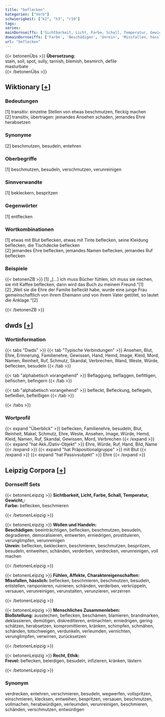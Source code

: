 ```yaml
---
title: "beflecken"
kategorien: ["Verb"]
schwierigkeit: ["k2", "h3", "r19"]
tags:
series:
mainDornseiffs: ['Sichtbarkeit, Licht, Farbe, Schall, Temperatur, Gewicht,', 'Wollen und Handeln', 'Fühlen, Affekte, Charaktereigenschaften', 'Menschliches Zusammenleben', 'Recht, Ethik']
domainDornseiffs: ['Farbe', 'Beschädigen', 'Unrein', 'Missfallen, hässlich', 'Bloßstellung', 'Frevel']
url: "beflecken"
---
```


{{< betonenÜbs >}}
**Übersetzung:**  
stain, soil, spot, sully, tarnish, blemish, besmirch, defile  
masturbate  
{{< /betonenÜbs >}}

## Wiktionary [[+](https://de.wiktionary.org/wiki/beflecken)]

### Bedeutungen
[1] transitiv: einzelne Stellen von etwas beschmutzen, fleckig machen  
[2] transitiv, übertragen: jemandes Ansehen schaden, jemandes Ehre herabsetzen  

### Synonyme
[2] beschmutzen, besudeln, entehren  

### Oberbegriffe
[1] beschmutzen, besudeln, verschmutzen, verunreinigen  

### Sinnverwandte
[1] bekleckern, bespritzen  

### Gegenwörter
[1] entflecken  

### Wortkombinationen
[1] etwas mit Blut beflecken, etwas mit Tinte beflecken, seine Kleidung beflecken, die Tischdecke beflecken  
[2] jemandes Ehre beflecken, jemandes Namen beflecken, jemandes Ruf beflecken  

### Beispiele
{{< betonenZB >}}
[1] „[…] ich muss Bücher fühlen, ich muss sie riechen, sie mit Kaffee beflecken, dann wird das Buch zu meinem Freund.“[1]  
[2] „Weil sie die Ehre der Familie befleckt habe, wurde eine junge Frau gemeinschaftlich von ihrem Ehemann und von ihrem Vater getötet, so lautet die Anklage.“[2]  

{{< /betonenZB >}}


## dwds [[+](https://www.dwds.de/wb/beflecken)]

### Wortinformation
{{< tabs "Dwds" >}}
{{< tab "Typische Verbindungen" >}}
Ansehen, Blut, Ehre, Erinnerung, Familienehre, Gewissen, Hand, Hemd, Image, Kleid, Mord, Namen, Reinheit, Ruf, Schmutz, Skandal, Verbrechen, Wand, Weste, Würde, beflecken, besudeln
{{< /tab >}}

{{< tab "alphabetisch vorangehend" >}}
Beflaggung, beflaggen, befittigen, befischen, befingern
{{< /tab >}}

{{< tab "alphabetisch vorangehend" >}}
befleckt, Befleckung, beflegeln, befleißen, befleißigen
{{< /tab >}}

{{< /tabs >}}

### Wortprofil
{{< expand "Überblick" >}} beflecken, Familienehre, besudeln, Blut, Reinheit, Makel, Schmutz, Ehre, Weste, Ansehen, Image, Würde, Hemd, Kleid, Namen, Ruf, Skandal, Gewissen, Mord, Verbrechen {{< /expand >}}
{{< expand "hat Akk./Dativ-Objekt" >}} Ehre, Würde, Ruf, Hand, Bild, Name {{< /expand >}}
{{< expand "hat Präpositionalgruppe" >}} mit Blut {{< /expand >}}
{{< expand "hat Passivsubjekt" >}} Ehre {{< /expand >}}

## Leipzig Corpora [[+](https://corpora.uni-leipzig.de/en/res?word=beflecken&corpusId=deu_newscrawl-public_2018)]

### Dornseiff Sets
{{< betonenLeipzig >}}
**Sichtbarkeit, Licht, Farbe, Schall, Temperatur, Gewicht,:**  
**Farbe:** beflecken, beschmieren  

{{< /betonenLeipzig >}}


{{< betonenLeipzig >}}
**Wollen und Handeln:**  
**Beschädigen:** beeinträchtigen, beflecken, beschmutzen, besudeln, degradieren, demoralisieren, entwerten, erniedrigen, prostituieren, verunglimpfen, verunreinigen  
**Unrein:** beflecken, bekleckern, beschmieren, beschmutzen, bespritzen, besudeln, entweihen, schänden, verderben, verdrecken, verunreinigen, voll machen  

{{< /betonenLeipzig >}}


{{< betonenLeipzig >}}
**Fühlen, Affekte, Charaktereigenschaften:**  
**Missfallen, hässlich:** beflecken, beschmieren, beschmutzen, besudeln, entstellen, ramponieren, ruinieren, schänden, verderben, verkrüppeln, versauen, verunreinigen, verunstalten, verunzieren, verzerren  

{{< /betonenLeipzig >}}


{{< betonenLeipzig >}}
**Menschliches Zusammenleben:**  
**Bloßstellung:** ausstechen, beflecken, beschämen, blamieren, brandmarken, deklassieren, demütigen, diskreditieren, entmachten, erniedrigen, gering schätzen, herabsetzen, kompromittieren, kränken, schimpfen, schmähen, schänden, totschweigen, verdunkeln, verleumden, vernichten, verunglimpfen, verwirren, zurücksetzen  

{{< /betonenLeipzig >}}


{{< betonenLeipzig >}}
**Recht, Ethik:**  
**Frevel:** beflecken, beleidigen, besudeln, infizieren, kränken, lästern  

{{< /betonenLeipzig >}}

### Synonym
verdrecken, entehren, verschmieren, besudeln, wegwerfen, vollspritzen, einschmieren, klecksen, entweihen, bespritzen, versauen, beschmutzen, vollmachen, herabwürdigen, verleumden, verunreinigen, beschmieren, schänden, verschmutzen, entwürdigen

